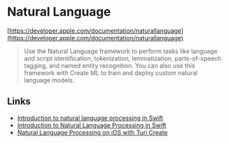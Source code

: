 # Natural Language

[https://developer.apple.com/documentation/naturallanguage](https://developer.apple.com/documentation/naturallanguage)

> Use the Natural Language framework to perform tasks like language and script identification, tokenization, lemmatization, parts-of-speech tagging, and named entity recognition. You can also use this framework with Create ML to train and deploy custom natural language models. 

## Links
- [Introduction to natural language processing in Swift](https://rickwierenga.com/blog/apple/NaturalLanguage.html)
- [Introduction to Natural Language Processing in Swift](https://www.appcoda.com/natural-language-processing-swift/)
- [Natural Language Processing on iOS with Turi Create](https://www.raywenderlich.com/5213-natural-language-processing-on-ios-with-turi-create)